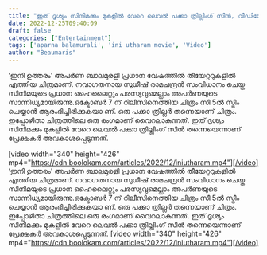 ```yaml
---
title: "ഇത് ദൃശ്യം സിനിമക്കും മുകളിൽ വേറെ ലെവൽ പക്കാ ത്രില്ലിംഗ് സീൻ, വീഡിയോ"
date: 2022-12-25T09:40:09
draft: false
categories: ["Entertainment"]
tags: ['aparna balamurali', 'ini utharam movie', 'Video']
author: "Beaumaris"
---
```


‘ഇനി ഉത്തരം’ അപർണ ബാലമുരളി പ്രധാന വേഷത്തിൽ തീയേറ്ററുകളിൽ എത്തിയ ചിത്രമാണ്. നവാഗതനായ സുധീഷ് രാമചന്ദ്രൻ സംവിധാനം ചെയ്ത സിനിമയുടെ പ്രധാന ഹൈലൈറ്റും പരസ്യവുമെല്ലാം അപർണയുടെ സാന്നിധ്യമായിരുന്നു.ഒക്ടോബർ 7 ന് റിലീസിനെത്തിയ ചിത്രം സീ 5ൽ സ്ട്രീം ചെയ്യാൻ ആരംഭിച്ചിരിക്കുകയാ ണ്. ഒരു പക്കാ ത്രില്ലർ തന്നെയാണ് ചിത്രം. ഇപ്പോഴിതാ ചിത്രത്തിലെ ഒരു രംഗമാണ് വൈറലാകുന്നത്. ഇത് ദൃശ്യം സിനിമക്കും മുകളിൽ വേറെ ലെവൽ പക്കാ ത്രില്ലിംഗ് സീൻ തന്നെയെന്നാണ് പ്രേക്ഷകർ അവകാശപ്പെടുന്നത്.

[video width="340" height="426" mp4="https://cdn.boolokam.com/articles/2022/12/iniutharam.mp4"][/video]
‘ഇനി ഉത്തരം’ അപർണ ബാലമുരളി പ്രധാന വേഷത്തിൽ തീയേറ്ററുകളിൽ എത്തിയ ചിത്രമാണ്. നവാഗതനായ സുധീഷ് രാമചന്ദ്രൻ സംവിധാനം ചെയ്ത സിനിമയുടെ പ്രധാന ഹൈലൈറ്റും പരസ്യവുമെല്ലാം അപർണയുടെ സാന്നിധ്യമായിരുന്നു.ഒക്ടോബർ 7 ന് റിലീസിനെത്തിയ ചിത്രം സീ 5ൽ സ്ട്രീം ചെയ്യാൻ ആരംഭിച്ചിരിക്കുകയാ ണ്. ഒരു പക്കാ ത്രില്ലർ തന്നെയാണ് ചിത്രം. ഇപ്പോഴിതാ ചിത്രത്തിലെ ഒരു രംഗമാണ് വൈറലാകുന്നത്. ഇത് ദൃശ്യം സിനിമക്കും മുകളിൽ വേറെ ലെവൽ പക്കാ ത്രില്ലിംഗ് സീൻ തന്നെയെന്നാണ് പ്രേക്ഷകർ അവകാശപ്പെടുന്നത്. [video width="340" height="426" mp4="https://cdn.boolokam.com/articles/2022/12/iniutharam.mp4"][/video]
